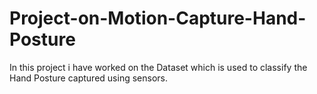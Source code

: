 # Project-on-Motion-Capture-Hand-Posture
In this project i have worked on the Dataset which is used to classify the Hand Posture captured using sensors.

